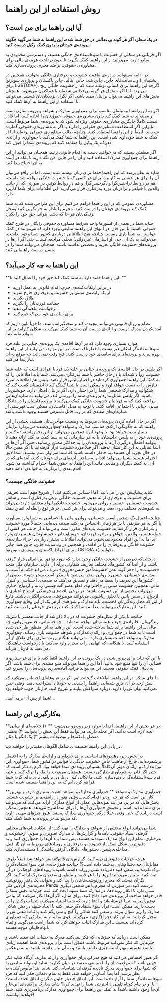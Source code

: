 # روش استفاده از این راهنما

## آیا این راهنما برای من است؟

**در یک سطر: اگر هر گونه بی‌عدالتی‌ در حق شما شده، این راهنما به شما می‌‌گوید چگونه پرونده‌ی خودتان را بدون کمک وکیل درست کنید.**

اگر قربانی هر شکلی از خشونت یا سوء‌استفاده‌ی خانگی هستید، و دسترسی محدودی به منابع دارید، می‌توانید از این راهنما کمک بگیرید تا بدون پرداخت هزینه‌ی مالی برای مشاوره‌ی حقوقی، بر ضد مجرم، پرونده‌سازی کنید.

در ادامه می‌توانید درباره‌ی ماهیت خشونت و بدرفتاری خانگی بخوانید، همچنین در وب‌سایت‌های چاین، چاین هند، چاین ایتالیا، چاین پاکستان و پروژه‌ی سوپرنوا \(پشتیبانی برای LG‌BTQIA+\). اگرچه این راهنما برای کسانی نوشته شده که از خشونت خانگی رنج می‌برند، اما اگر متحمل هر گونه بی‌عدالتی شده‌اید یا هم‌اکنون می‌شوید، همچنان بخش‌های این راهنما می‌تواند برایتان مفید باشد. اگر نگران نزدیکان‌تان هستید، می‌توانید با استفاده از این را‌هنما به ‌آن‌ها کمک کنید.

اگرچه این راهنما وسیله‌ای مناسب برای جمع‌آوری مدارک و شواهد و پرونده‌سازی است و می‌تواند به شما کمک کند بدون مشاوره‌ی حقوقی حقوق‌تان را اعاده کنید، اما قادر نیست کاملاً جایگزین مشاوره‌ی حقوقی ویژه‌ای شود که به پرونده‌ی شما مربوط است. بنابراین اگر استطاعت مشاوره‌ی حقوقی را دارید یا اگر به مشاوره‌ای حقوقی گمارده شده‌اید، لطفاً از این راهنما استفاده کنید. چنانچه طالب مشاوره‌ی حقوقی بوده‌اید اما از کمک به شما خودداری شده است، این راهنما به شما کمک می‌کند با جمع‌آوری و ارائه‌ی مدرک، یک وکیل را متقاعد کنید که پرونده‌ی شما را قبول کند.

اگر مطمئن نیستید که می‌خواهید دست به اقدام قانونی بزنید، همچنان می‌توانید از این راهنما برای جمع‌آوری مدرک استفاده کنید و آن را در جایی امن نگه‌ دارید تا بلکه در آینده به آن احتیاج پیدا کنید.

شاید به نظر برسد که این راهنما فقط برای زنان نوشته شده است، اما در واقع می‌توان آن را برای هر جنسی به کار برد، برای هر کسی که با خشونت خانگی مواجه شده است، هم در روابط تراجنس‌گرا و دگرجنس‌گرا، و هم در روابط کوئیر. در صورتی که از جانب والدین یا خواهر و برادرتان مورد بدرفتاری قرار می‌گیرید، این اطلاعات برای شما کاربرد دارد.

مشاوره‌ی عمومی‌ که در این راهنما فراهم می‌کنیم برای این طراحی شده که به شما کمک کند پرونده‌ی خودتان را درست کنید، مجرم را وادار به جوابگویی کنید ومحل زندگی‌تان هر جا که باشد، بتوانید حق خود را بگیرد.

شاید شما در بعضی از کشورها واجد شرایط مشاوره‌ی حقوقی رایگان در طرح کمک حقوقی باشید. با این حال، در انتهای این راهنما منابعی وجود دارد که می‌توانند در کمک خواستن به شما یاری رسانند. چنانچه هیچ اطلاعاتی درباره‌‌ی کشور شما وجود نداشت، می‌توانید به یک ان. جی. او \(سازمان غیردولتی\)‌ محلی مراجعه کنید ــ حتی اگر آن‌ها در پرونده‌های خشونت خانگی تجربه و تخصص نداشته باشند، همچنان می‌توانند شما را در مسیر درست راهنمایی کنند.



## این راهنما به چه کار می‌آید؟
**این راهنما قصد دارد به شما کمک کند حق خود را اعمال کنید تا:
**
* در برابر ارتکاب‌کننده‌ی جرم، اقدام قانونی به عمل آورید
* از یک رابطه‌ی مبتنی بر خشونت و بدرفتاری خارج شوید
* طلاق بگیرید
* حضانت فرزندتان را بگیرید
* درخواست پناهندگی دهید
* برای سابقه‌ی خود مدرک جمع کنید

نظام‌ و روال‌ قانونی می‌توانند پیچیده، کند و سختگیرانه باشند. ما قویاً باور داریم که آماده‌کردن مدرک درست و ارائه‌ی درست آن به شما کمک می‌کند به شکلی کارآمد بر این موانع غلبه کنید. 

موارد بسیاری وجود دارد که در آن‌ها اقامه‌ی یک پرونده‌ی جنایی بر علیه فرد سوء‌استفاده‌گر امکان‌پذیر نیست یا خطرناک است. در این موارد، می‌توانید از این راهنما بهره ببرید و پرونده‌ای برای سابقه‌ی خود درست کنید. هیچ وقت نمی‌دانید چه موقع به آن نیاز پیدا می‌کنید. 

اگر پلیس در حال اقامه‌ی یک پرونده‌ی جنایی بر علیه یک فرد یا افرادی است که علیه شما خشونت روا داشته‌اند یا در حال حاضر با شما  بدرفتاری می‌کنند، شما باید اطلاعاتی را که به کمک این راهنما جمع‌آوری کرده‌اید در اختیار پلیس قرار دهید. پلیس هم اطلاعات مورد نیازش را به دست خواهد آورد و ممکن است با شما گفتگو کند تا اطمینان کسب کند که شکوائیه و مدارک شخصی شما را در اختیار دارد. اگر برایتان امکان دارد، خویشتن‌دار باشید. اگر پلیس تمایل ندارد پرونده‌ی شما را بررسی کند، می‌توانید به سازمان‌هایی مراجعه کنید که به قربانیان خشونت خانگی کمک می‌کنند تا پرونده‌هایشان را در دادگاه مدنی، جنایی یا اجتماعی اقامه کنند. با توجه به محل اقامت‌تان، ممکن است فهرستی از سازمان‌های مفیدی که در وب قابل دسترس هستند وجود داشته باشد. 

اگر در حال آماده کردن پرونده‌ای مربوط به وضعیت مهاجرت‌تان هستید، بخشی از این راهنما که به چگونگی ارائه‌ی مناسب مدارک و شواهد جمع‌‌آوری‌شده می‌پردازد برایتان بسیار مفید خواهد بود. با وجود این، همچنین می‌توانید از این بخش استفاده کنید و پرونده‌ی خود را به پلیس، دادستان، یا به هر سازمانی که به شما کمک می‌کند ارائه دهید تا بتوانید احتمال‌ درگیری آن‌ها با پرونده‌تان را به حداکثر ممکن برسانید، حتی اگر آن‌ها در ابتدا تمایلی به این کار نشان ندهند. 
اگر قبلاً مورد خشونت قرار گرفته‌اید یا اگر همین حالا در حال تجربه آن هستید، به خاطر داشته باشید که شما سزاوار ستم‌ نیستید. شما لایق احترام هستید. 
شما می‌توانید اقدام به ساختن آینده‌ای برای خودتان کنید، آینده‌ای که در آن، به کمک دیگران و منابعی مانند این راهنما، به حقوق شما احترام گذاشته می‌شود. قدم بعدی را بردارید: به خواندن ادامه دهید! 

### خشونت خانگی چیست؟
شاید پیشاپیش این را می‌دانید، اما احساس می‌کنیم قبل از شروع مهم است تعریفی برای خشونت و بدرفتاری ارائه دهیم. خشونت خانگی نوعی بدرفتاری است و شامل خشونت جسمانی، جنسی و روانی می‌شود. خشونت خانگی انواع مختلف دارد: می‌تواند به شیوه‌های مختلف روی دهد، و می‌تواند برای هر کسی، در هر نوع رابطه‌ای اتفاق بیفتد. 

چنانچه اعمال یک شخص آسیب جسمانی، روانی، مالی یا احساسی به شما وارد می‌آورد، یا اگر به هر طریقی یا در هر زمانی احساس می‌کنید صدمه‌ دیده‌اید، احتمالاً مورد خشونت و بدرفتاری قرار گرفته‌اید. خشونت پدیده‌ای مکرر است و می‌تواند از جانب هر کسی از جمله همسر، والدین‌، خواهر و برادر، فرزندان‌، خویشاوندان‌ و خویشاوندان همسرتان وارد آید اما به این افراد محدود نمی‌شود. می‌توانید اطلاعات بیشتر درباره‌ی اجزاء سازنده‌ی خشونت خانگی و بدرفتاری را در ادامه، و همچنین در وب‌سایت چاین، چاین هند، چاین پاکستان و پروژه‌ی سوپرنوا (برای افراد LGBTQIA +) بخوانید.

درحالی‌که تعریفی از خشونت خانگی وجود ندارد که مورد توافق بین‌المللی قرار گرفته باشد، و از آنجا که کشورهای مختلف تعاریف متفاوتی برای آن دارند، سازمان ملل متحد «خشونت» را «هر گونه عمل خشونت‌آمیز جنس‌محوری» تعریف می‌کند «که به آسیب یا صدمه‌ی جسمانی، جنسی یا روانی منجر می‌شود یا ممکن است منجر شود». بعضی از کشورها این تعریف را بسط می‌دهند و تصدیق می‌کنند که صدمه‌ی احساسی و کنترل مالی، همچنین خشونت مبتنی بر «احترام»، قطع عضو آلت جنسی زنانه و ازدواج اجباری می‌توانند بخشی از این خشونت باشند. در برخی بافت‌های فرهنگی، ازدواج اجباری یا ازدواج در سنین پایین یا تجاوز زناشویی می‌توانند موضوع‌های بحث‌برانگیزی باشند. فارغ از این ‌که محل زندگی‌تان کجاست، باید مدارک و شواهدی از هر یک از این وقایع‌ جمع‌آوری کنید، این مدارک می‌توانند بعداً به شما کمک کنند پرونده‌ی خودتان را درست کنید. 

چنانچه با یکی از شکل‌های خشونت که در بالا ذکر شد از جانب همسر یا شریک زندگی‌تان، خانواده‌ی خود یا همسرتان مواجه شده‌اید ــ چه جسمانی، جنسی، روانی، چه مالی ــ این راهنما برای شما ساخته شده است. این راهنما به این منظور طراحی شده است تا به شما در جمع‌آوری و ارائه‌ی مدارک و شواهد خشونت یاری رساند. جمع‌آوری مدارک و شواهد اهمیت بسیاری دارد ــ می‌توانید هنگام پرونده‌سازی برای طلاق از آن استفاده کنید، یا هنگامی که اتهامی را به مجرم وارد می‌کنید یا درخواست پناهندگی می‌دهید به کارتان می‌آید. 

با این که نباید برای پیروز شدن در یک پرونده به این راهنما اکتفا کنید یا برای هر سناریوی قضایی آن را تنها منبع خود بدانید، اما این راهنما می‌تواند منبع مفیدی برای شما باشد. اگر به دنبال کمک حقوقی هستید، این می‌تواند فرایند آماده‌سازی پرونده‌تان را تسریع کند. 

تا جای ممکن در این راهنما اطلاعات گنجانده‌ایم. اگر در هر وهله‌ای احساس می‌کنید که بیش‌از‌حد در آن غرق شده‌اید، راهنما را ببندید. به خودتان استراحت دهید. وقتی حس می‌کنید توان‌اش را دارید، دوباره سراغش بیایید و شروع کنید. حال‌تان خوب خواهد بود. 

_شما از پس‌ آن برمی‌آیید!
_

## به‌کارگیری این راهنما
**در هر بخش از این راهنما، ابتدا با موارد زیر روبه‌رو می‌شوید: 
**
۱) خلاصه‌ای از مبانی آنچه لازم است بدانید. اگر عجله دارید، می‌توانید فقط این بخش را بخوانید.
۲) بخشی مفصل با نکته‌ها و توضیحات بیشتر
۳) یک الگو یا مثال

در پایان این راهنما ضمیمه‌ای شامل الگوهای مفیدتر را خواهید دید.

در بخش زیر، رهنمودهای اساسی برای جمع‌آوری و ارائه‌ی مدارک را به اختصار برشمرده‌ایم. فارغ از ماهیت خاص خشونت خانگی یا قوانین در کشور شما، جمع‌آوری این نوع مدارک و ارائه‌ی مؤثر آن کاملاً پشتیبان پرونده‌ی شما خواهد بود. لازم به ذکر است که حتی اگر قادر به جمع‌آوری مدارکی نیستید، همچنان می‌توانید رابطه را ترک کنید و علیه فرد سوء‌استفاده‌گر پرونده‌سازی کنید. ما نکاتی کلی درباره‌ی برنامه‌ریزی برای گریز شما فراهم کرده‌ایم که به این راهنما ضمیمه شده است. 

**جمع‌آوری مدارک و شواهد
**
جمع‌آوری مدارک و شواهد اهمیت بسیاری دارد، و بهترین کار این است که هر چه زودتر اقدام کنید ــ وقتی هنوز در رابطه‌ی پر خشونت هستید. بخش‌هایی که در پی می‌آیند نمونه‌هایی عملی از انواع مدارکی ارايه می‌کنند که می‌توانند برای شما مفید باشند و نحوه‌ی جمع‌آوری آن‌ها را برای شما شرح می‌دهد. همچنین ممکن است دریابید که حتی وقتی عملاً درگیر جمع‌آوری مدارک نیستید، هنوز چیزهای مهمی دارید که می‌توانند در پرونده‌ به شما کمک کنند. 

شما می‌توانید انواع مختلفی از شواهد و مدارک را تهیه کنید: از شکایت‌نامه‌‌های مختلف گرفته، اسناد حقوقی، نامه‌ها و گزارش‌ها، تا مدارک تصویری و صوتی ازخشونت و بدرفتاری. تمام این انواع مدارک سودمند هستند، پس شما باید آن‌ها را جمع‌آوری کنید و به دقیق‌ترین شکل ممکن ازخشونت و بدرفتاری و رویدادهای مربوط به آن (از قبیل مداخله‌ی پلیس، دستورهای دادگاه، گرفتن پناهندگی) مستندسازی کنید.

هرچه جزئیات‌ دقیق‌تری تهیه کنید، گزارش‌تان قانع‌کننده‌تر خواهد شد (مثلاً طرف مقابل‌تان چه دشنام‌هایی به شما داده است؟) چنانچه هنوز خانه‌ی فرد سوء‌استفاده‌گر را ترک نکرده‌اید، سعی کنید دفتریادداشتی روزانه داشته باشید تا رویدادهای کوچک را در آن ثبت کنید. سپس می‌توانید این‌ها را با هر قصد و منظوری به‌عنوان مدرک ارائه کنید. اگر نگران هستید که مجرم روزنوشت‌هایتان را پیدا کند و بخواند، یک دفتر روزنوشت محرمانه‌ی آن‌لاین مثل Penzu درست کنید. 
در صورتی که مجرم یا هر شخص دیگری سعی دارد با انکار رویدادها، در مدارک شما شبهه ایجاد کند، ثبت جزئیات دقیق شما را قادر خواهد ساخت از پرونده‌ی خود دفاع کنید. برای مثال، اگر آن‌ها انکار می‌کنند که پیامی توهین‌آمیز به شما فرستاده‌اند و ادعا دارند که شما اشتباه می‌کنید، شما مدرکش را در دست دارید. ممکن است افراد سوء‌استفاده‌گر سعی کنند با ایجاد شبهه در ذهن شاکی مدارک را زیر سؤال ببرند، و سعی کنند شاکی را گیج و سردرگم کنند یا ثبات ذهنی‌اش را مختل گردانند. به این کار «چراغ‌گازی» می‌گویند. قوی بمانید و به مدارکی که جمع‌آوری کرده‌اید بچسبید ــ این مدارک اثبات خواهند کرد که شما راست می‌‌گویید و تمام اتهام‌هایتان موجه‌ هستند.

ممکن است دریابید که چیزهایی که فکر نمی‌کنید مدرک به حساب آیند مفید باشند و چیزهایی که فکر نمی‌کنید مربوط باشند ممکن است برای پرونده‌ی شما اهمیت زیادی باشند. همیشه بهتر است چیزی داشته باشید و به آن نیاز نداشته باشید، و نه برعکس.
 
اگر هنوز احساس می‌کنید که هیچ مدرکی برای جمع‌آوری و ارائه ندارید، آن‌گاه شاید فکر خوبی باشد که موقعیت‌تان را با دوستی معتمد در میان گذارید. شاید او بتواند منابعی را که شما برای جمع‌آوری مدرک نادیده گرفته‌اید شناسایی کند. شاید ابتدا مأیوس‌کننده به نظر برسد، اما بعداً آسان‌تر خواهد شد. فقط به تمام دفعاتی فکر کنید که فرد سوء‌استفاده‌گر شما را آزار داده است. این اتفاق چندبار جلوی دیگران اتفاق افتاده است؟ آیا او در پیام کوتاه تلفنی یا اینترنتی شما را تهدید کرد؟ شاید مدارک پراکنده‌ای این‌جا و آن‌جا وجود داشته باشد! به کمک این راهنما برای جمع‌آوری مدارک برنامه‌ریزی کنید. شما خواهید توانست! 




